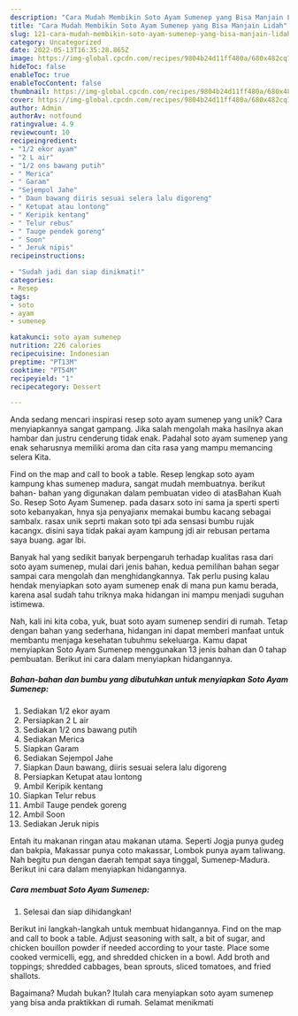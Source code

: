 ```yaml
---
description: "Cara Mudah Membikin Soto Ayam Sumenep yang Bisa Manjain Lidah"
title: "Cara Mudah Membikin Soto Ayam Sumenep yang Bisa Manjain Lidah"
slug: 121-cara-mudah-membikin-soto-ayam-sumenep-yang-bisa-manjain-lidah
category: Uncategorized
date: 2022-05-13T16:35:28.865Z
image: https://img-global.cpcdn.com/recipes/9804b24d11ff480a/680x482cq70/soto-ayam-sumenep-foto-resep-utama.jpg
hideToc: false
enableToc: true
enableTocContent: false
thumbnail: https://img-global.cpcdn.com/recipes/9804b24d11ff480a/680x482cq70/soto-ayam-sumenep-foto-resep-utama.jpg
cover: https://img-global.cpcdn.com/recipes/9804b24d11ff480a/680x482cq70/soto-ayam-sumenep-foto-resep-utama.jpg
author: Admin
authorAv: notfound
ratingvalue: 4.9
reviewcount: 10
recipeingredient:
- "1/2 ekor ayam"
- "2 L air"
- "1/2 ons bawang putih"
- " Merica"
- " Garam"
- "Sejempol Jahe"
- " Daun bawang diiris sesuai selera lalu digoreng"
- " Ketupat atau lontong"
- " Keripik kentang"
- " Telur rebus"
- " Tauge pendek goreng"
- " Soon"
- " Jeruk nipis"
recipeinstructions:

- "Sudah jadi dan siap dinikmati!"
categories:
- Resep
tags:
- soto
- ayam
- sumenep

katakunci: soto ayam sumenep 
nutrition: 226 calories
recipecuisine: Indonesian
preptime: "PT13M"
cooktime: "PT54M"
recipeyield: "1"
recipecategory: Dessert

---
```





Anda sedang mencari inspirasi resep soto ayam sumenep yang unik? Cara menyiapkannya sangat gampang. Jika salah mengolah maka hasilnya akan hambar dan justru cenderung tidak enak. Padahal soto ayam sumenep yang enak seharusnya memiliki aroma dan cita rasa yang mampu memancing selera Kita.





Find on the map and call to book a table. Resep lengkap soto ayam kampung khas sumenep madura, sangat mudah membuatnya. berikut bahan- bahan yang digunakan dalam pembuatan video di atasBahan Kuah So. Resep Soto Ayam Sumenep. pada dasarx soto ini sama ja sperti sperti soto kebanyakan, hnya sja penyajianx memakai bumbu kacang sebagai sambalx. rasax unik seprti makan soto tpi ada sensasi bumbu rujak kacangx. disini saya tidak pakai ayam kampung jdi air rebusan pertama saya buang. agar lbi.

Banyak hal yang sedikit banyak berpengaruh terhadap kualitas rasa dari soto ayam sumenep, mulai dari jenis bahan, kedua pemilihan bahan segar sampai cara mengolah dan menghidangkannya. Tak perlu pusing kalau hendak menyiapkan soto ayam sumenep enak di mana pun kamu berada, karena asal sudah tahu triknya maka hidangan ini mampu menjadi suguhan istimewa.






Nah, kali ini kita coba, yuk, buat soto ayam sumenep sendiri di rumah. Tetap dengan bahan yang sederhana, hidangan ini dapat memberi manfaat untuk membantu menjaga kesehatan tubuhmu sekeluarga. Kamu dapat menyiapkan Soto Ayam Sumenep menggunakan 13 jenis bahan dan 0 tahap pembuatan. Berikut ini cara dalam menyiapkan hidangannya.

<!--inarticleads1-->

##### Bahan-bahan dan bumbu yang dibutuhkan untuk menyiapkan Soto Ayam Sumenep:

1. Sediakan 1/2 ekor ayam
1. Persiapkan 2 L air
1. Sediakan 1/2 ons bawang putih
1. Sediakan  Merica
1. Siapkan  Garam
1. Sediakan Sejempol Jahe
1. Siapkan  Daun bawang, diiris sesuai selera lalu digoreng
1. Persiapkan  Ketupat atau lontong
1. Ambil  Keripik kentang
1. Siapkan  Telur rebus
1. Ambil  Tauge pendek goreng
1. Ambil  Soon
1. Sediakan  Jeruk nipis


Entah itu makanan ringan atau makanan utama. Seperti Jogja punya gudeg dan bakpia, Makassar punya coto makassar, Lombok punya ayam taliwang. Nah begitu pun dengan daerah tempat saya tinggal, Sumenep-Madura. Berikut ini cara dalam menyiapkan hidangannya. 

<!--inarticleads2-->

##### Cara membuat Soto Ayam Sumenep:


1. Selesai dan siap dihidangkan!

Berikut ini langkah-langkah untuk membuat hidangannya. Find on the map and call to book a table. Adjust seasoning with salt, a bit of sugar, and chicken bouillon powder if needed according to your taste. Place some cooked vermicelli, egg, and shredded chicken in a bowl. Add broth and toppings; shredded cabbages, bean sprouts, sliced tomatoes, and fried shallots. 

Bagaimana? Mudah bukan? Itulah cara menyiapkan soto ayam sumenep yang bisa anda praktikkan di rumah. Selamat menikmati
